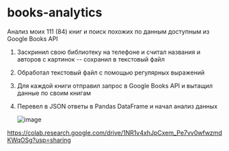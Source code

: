 # books-analytics
Анализ моих 111 (84) книг и поиск похожих по данным доступным из Google Books API

1. Заскринил свою библиотеку на телефоне и считал названия и авторов с картинок -- сохранил в текстовый файл
2. Обработал текстовый файл с помощью регулярных выражений
3. Для каждой книги отправил запрос в Google Books API и вытащил данные по своим книгам
4. Перевел в JSON ответы в Pandas DataFrame и начал анализ данных

   ![image](https://github.com/zinoviev-tech/books-analytics/assets/140282696/8624f76e-7af8-4514-8851-0f2e56dc1937)
 


https://colab.research.google.com/drive/1NR1v4xhJpCxem_Pe7vv0wfwzmdKWqOSg?usp=sharing
